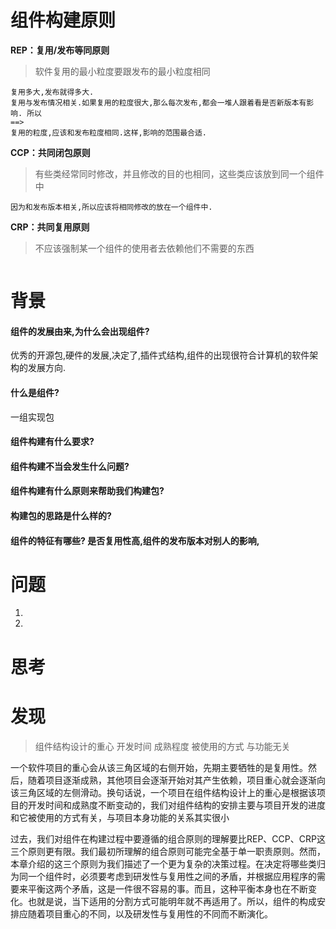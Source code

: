 # 组件构建原则

**REP：复用/发布等同原则**

> 软件复用的最小粒度要跟发布的最小粒度相同


```纯文本
复用多大,发布就得多大. 
复用与发布情况相关.如果复用的粒度很大,那么每次发布,都会一堆人跟着看是否新版本有影响. 所以
==>
复用的粒度,应该和发布粒度相同.这样,影响的范围最合适.

```


**CCP：共同闭包原则**

> 有些类经常同时修改，并且修改的目的也相同，这些类应该放到同一个组件中


```纯文本
因为和发布版本相关,所以应该将相同修改的放在一个组件中.
```


**CRP：共同复用原则**

> 不应该强制某一个组件的使用者去依赖他们不需要的东西


```纯文本

```




# 背景

#### 组件的发展由来,为什么会出现组件?

优秀的开源包,硬件的发展,决定了,插件式结构,组件的出现很符合计算机的软件架构的发展方向.

#### 什么是组件?

一组实现包

#### 组件构建有什么要求?

#### 组件构建不当会发生什么问题?

#### 组件构建有什么原则来帮助我们构建包?

#### 构建包的思路是什么样的?

#### 组件的特征有哪些?  是否复用性高,组件的发布版本对别人的影响,







# 问题

1.

2.

# 思考







# 发现

> 组件结构设计的重心    开发时间   成熟程度   被使用的方式    与功能无关


一个软件项目的重心会从该三角区域的右侧开始，先期主要牺牲的是复用性。然后，随着项目逐渐成熟，其他项目会逐渐开始对其产生依赖，项目重心就会逐渐向该三角区域的左侧滑动。换句话说，一个项目在组件结构设计上的重心是根据该项目的开发时间和成熟度不断变动的，我们对组件结构的安排主要与项目开发的进度和它被使用的方式有关，与项目本身功能的关系其实很小



过去，我们对组件在构建过程中要遵循的组合原则的理解要比REP、CCP、CRP这三个原则更有限。我们最初所理解的组合原则可能完全基于单一职责原则。然而，本章介绍的这三个原则为我们描述了一个更为复杂的决策过程。在决定将哪些类归为同一个组件时，必须要考虑到研发性与复用性之间的矛盾，并根据应用程序的需要来平衡这两个矛盾，这是一件很不容易的事。而且，这种平衡本身也在不断变化。也就是说，当下适用的分割方式可能明年就不再适用了。所以，组件的构成安排应随着项目重心的不同，以及研发性与复用性的不同而不断演化。





